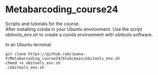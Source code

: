 # Metabarcoding_course24

Scripts and tutorials for the course.  
After installing conda in your Ubuntu environment. Use the script obitools_env.sh to create a conda environment with obitools software. 

In an Ubuntu terminal:  
```
git clone https://github.com/Joana-V/Metabarcoding_course24/blob/main/obitools_env.sh
chmod +x obitools_env.sh
./obitools_env.sh
```
